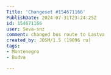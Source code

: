 ```yaml
---
Title: 'Changeset #154671166'
PublishDate: 2024-07-31T23:24:25Z
id: 154671166
user: Seva-snz
comment: changed bus route to Lastva
created_by: JOSM/1.5 (19096 ru)
tags:
- Montenegro
- Budva

---
```

